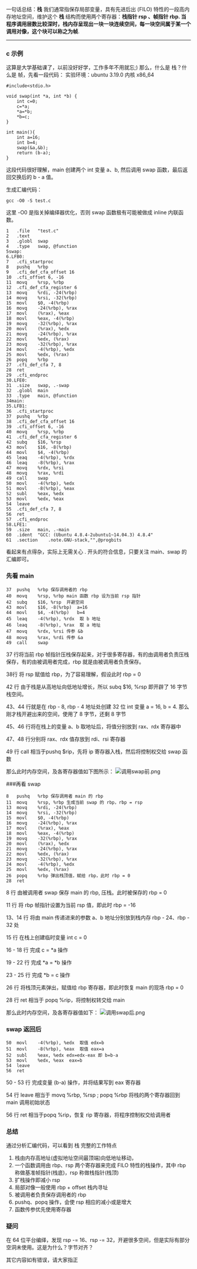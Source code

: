 一句话总结：**栈** 我们通常指保存局部变量，具有先进后出 (FILO) 特性的一段高内存地址空间，维护这个 **栈** 结构而使用两个寄存器：**栈指针 rsp **、**帧指针 rbp**. 当程序调用层数比较深时，栈内存呈现出一块一块连续空间，每一块空间属于某一个调用对像，这个块可以称之为**帧**.
***

### c 示例
这算是大学基础课了，以前没好好学，工作多年不用就忘;)  那么，什么是 栈？什么是 帧，先看一段代码：
实验环境：ubuntu 3.19.0 内核  x86_64
```
#include<stdio.h>

void swap(int *a, int *b) {
	int c=0;
	c=*a;
	*a=*b;
	*b=c;
}

int main(){
	int a=16;
	int b=4;
	swap(&a,&b);
	return (b-a);
}
```
这段代码很好理解，main 创建两个 int 变量 a、b, 然后调用 swap 函数，最后返回交换后的 b - a 值。

生成汇编代码：
```
gcc -O0 -S test.c
```
这里 -O0 是指关掉编绎器优化，否则 swap 函数极有可能被做成 inline 内联函数。

```
1	.file	"test.c"
2	.text
3	.globl	swap
4	.type	swap, @function
5swap:
6.LFB0:
7	.cfi_startproc
8	pushq	%rbp
9	.cfi_def_cfa_offset 16
10	.cfi_offset 6, -16
11	movq	%rsp, %rbp
12	.cfi_def_cfa_register 6
13	movq	%rdi, -24(%rbp)
14	movq	%rsi, -32(%rbp)
15	movl	$0, -4(%rbp)
16	movq	-24(%rbp), %rax
17	movl	(%rax), %eax
18	movl	%eax, -4(%rbp)
19	movq	-32(%rbp), %rax
20	movl	(%rax), %edx
21	movq	-24(%rbp), %rax
22	movl	%edx, (%rax)
23	movq	-32(%rbp), %rax
24	movl	-4(%rbp), %edx
25	movl	%edx, (%rax)
26	popq	%rbp
27	.cfi_def_cfa 7, 8
28	ret
29	.cfi_endproc
30.LFE0:
31	.size	swap, .-swap
32	.globl	main
33	.type	main, @function
34main:
35.LFB1:
36	.cfi_startproc
37	pushq	%rbp
38	.cfi_def_cfa_offset 16
39	.cfi_offset 6, -16
40	movq	%rsp, %rbp
41	.cfi_def_cfa_register 6
42	subq	$16, %rsp
43	movl	$16, -8(%rbp)
44	movl	$4, -4(%rbp)
45	leaq	-4(%rbp), %rdx
46	leaq	-8(%rbp), %rax
47	movq	%rdx, %rsi
48	movq	%rax, %rdi
49	call	swap
50	movl	-4(%rbp), %edx
51	movl	-8(%rbp), %eax
52	subl	%eax, %edx
53	movl	%edx, %eax
54	leave
55	.cfi_def_cfa 7, 8
56	ret
57	.cfi_endproc
58.LFE1:
59	.size	main, .-main
60	.ident	"GCC: (Ubuntu 4.8.4-2ubuntu1~14.04.3) 4.8.4"
61	.section	.note.GNU-stack,"",@progbits
```
看起来有点得杂，实际上无需关心 . 开头的符合信息，只要关注 main、swap 的汇编即可。

### 先看 main
```
37	pushq	%rbp 保存调用者的 rbp
40	movq	%rsp, %rbp main 函数 rbp 设为当前 rsp 指针
42	subq	$16, %rsp  开避空间
43	movl	$16, -8(%rbp)  a=16
44	movl	$4, -4(%rbp)   b=4
45	leaq	-4(%rbp), %rdx  取 b 地址
46	leaq	-8(%rbp), %rax  取 a 地址
47	movq	%rdx, %rsi 传参 &b
48	movq	%rax, %rdi 传参 &a
49	call	swap
```
37 行将当前 rbp 帧指针压栈保存起来，对于很多寄存器，有的由调用者负责压栈保存，有的由被调用者完成，rbp 就是由被调用者负责保存。

38行 将 rsp 赋值给 rbp，为了容易理解，假设此时 rbp = 0

42 行 由于栈是从高地址向低地址增长，所以 subq $16, %rsp  即开辟了 16 字节栈空间。

43、44 行就是在 rbp - 8, rbp - 4 地址处创建 32 位 int 变量 a = 16, b = 4. 那么刚才栈开避出来的空间，使用了 8 字节，还剩 8 字节

45、46 行将在栈上的变量 a、b 取地址后，将值分别放到 rax、rdx 寄存器中

47、48 行分别将 rax、rdx 值存放到 rdi、rsi 寄存器

49 行 call 相当于pushq $rip，先将 ip 寄存器入栈，然后将控制权交给 swap 函数

那么此时内存空间，及各寄存器值如下图所示：
![调用swap前.png](https://upload-images.jianshu.io/upload_images/659877-67570a96269027ec.png?imageMogr2/auto-orient/strip%7CimageView2/2/w/1240)


###再看 swap
```
8	pushq	%rbp 保存调用者 main 的 rbp
11	movq	%rsp, %rbp 生成当前 swap 的 rbp，rbp = rsp
13	movq	%rdi, -24(%rbp)
14	movq	%rsi, -32(%rbp)
15	movl	$0, -4(%rbp)
16	movq	-24(%rbp), %rax
17	movl	(%rax), %eax
18	movl	%eax, -4(%rbp)
19	movq	-32(%rbp), %rax
20	movl	(%rax), %edx
21	movq	-24(%rbp), %rax
22	movl	%edx, (%rax)
23	movq	-32(%rbp), %rax
24	movl	-4(%rbp), %edx
25	movl	%edx, (%rax)
26	popq	%rbp 弹出栈顶值，赋给 rbp，此时 rbp = 0
28	ret
```
8 行 由被调用者 swap 保存 main 的 rbp, 压栈。此时被保存的 rbp = 0

11 行 将 rbp 帧指针设置为当前 rsp 值，即此时 rbp = -16 

13、14 行 将由 main 传递进来的参数 a、b 地址分别放到栈内存 rbp - 24、rbp - 32 处

15 行 在栈上创建临时变量 int c = 0

16 - 18 行 完成 c = *a 操作

19 - 22 行 完成 *a = *b 操作

23 - 25 行 完成 *b = c 操作

26 行 将栈顶元素弹出，赋值给 rbp 寄存器，即此时恢复 main 的现场 rbp = 0

28 行 ret 相当于 popq %rip，将控制权转交给 main 

那么此时内存空间，及各寄存器值如下：
![调用swap后.png](https://upload-images.jianshu.io/upload_images/659877-77c5ec6246dd80f0.png?imageMogr2/auto-orient/strip%7CimageView2/2/w/1240)

### swap 返回后
```
50	movl	-4(%rbp), %edx  取值 edx=b
51	movl	-8(%rbp), %eax  取值 eax=a
52	subl	%eax, %edx edx=edx-eax 即 b=b-a
53	movl	%edx, %eax  eax=b
54	leave
56	ret
```
50 - 53 行 完成变量 (b-a) 操作，并将结果写到 eax 寄存器

54 行 leave 相当于 movq %rbp, %rsp ; popq %rbp 将栈的两个寄存器回到 main 调用初始状态

56 行 ret 相当于popq  %rip，恢复 rip 寄存器，将程序控制权交给调用者

### 总结
通过分析汇编代码，可以看到 栈 完整的工作特点
1. 栈由内存高地址(虚拟地址空间最顶端)向低地址移动，
2. 一个函数调用由 rbp、rsp 两个寄存器来完成 FILO 特性的栈操作，其中 rbp 称做基准帧指针(栈底)，rsp 称做栈指针(栈顶)
3. 扩栈操作即减小 rsp 
4. 局部对像一般使用 rbp + offset 栈内寻址
5. 被调用者负责保存调用者的 rbp
6. pushq、popq 操作，会使 rsp 相应的减小或是增大
7. 函数传参优先使用寄存器

### 疑问
在 64 位平台编绎，发现 rsp -= 16、rsp -= 32，开避很多空间，但是实际有部分空洞未使用。这是为什么？字节对齐？

其它内容如有错误，请大家指正







